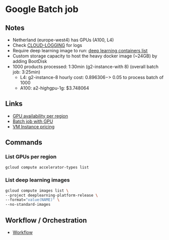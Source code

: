 # Google Batch job

## Notes

* Netherland (europe-west4) has GPUs (A100, L4)
* Check [CLOUD-LOGGING](https://console.cloud.google.com/logs/query;query=SEARCH%2528%22spellcheck%22%2529;cursorTimestamp=2024-08-14T11:21:32.485988660Z;duration=PT1H?referrer=search&project=robotoff) for logs
* Require deep learning image to run: [deep learning containers list](https://cloud.google.com/deep-learning-containers/docs/choosing-container#pytorch)
* Custom storage capacity to host the heavy docker image (~24GB) by adding BootDisk
* 1000 products processed: 1:30min (g2-instance-with 8) (overall batch job: 3:25min)
    * L4: g2-instance-8 hourly cost: $0.896306 -> ~ 0.05$ to process batch of 1000
    * A100: a2-highgpu-1g: $3.748064

## Links

* [GPU availability per region](https://cloud.google.com/compute/docs/gpus/gpu-regions-zones)
* [Batch job with GPU](https://cloud.google.com/batch/docs/create-run-job-gpus#create-job-gpu-examples)
* [VM Instance pricing](https://cloud.google.com/compute/vm-instance-pricing#vm-instance-pricing)

## Commands

### List GPUs per region
```bash
gcloud compute accelerator-types list
```

### List deep learning images
```bash
gcloud compute images list \
--project deeplearning-platform-release \
--format="value(NAME)" \
--no-standard-images
```

## Workflow / Orchestration

* [Workflow](https://cloud.google.com/workflows/docs/overview)
